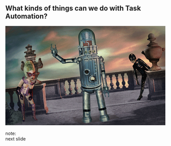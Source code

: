 ##  What kinds of things can we do with Task Automation?

<img src="images/robot.gif">

note:    
    next slide